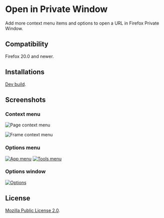 # Open in Private Window

Add more context menu items and options to open a URL in Firefox Private Window.

## Compatibility

Firefox 20.0 and newer.

## Installations

[Dev build](https://dl.dropbox.com/u/120550/extensions/openinprivatewindow.xpi).

## Screenshots

### Context menu

![Page context menu](https://lh4.googleusercontent.com/-ll8sUdzQGFs/UUsFckdSRZI/AAAAAAAADWo/ToYrB8EBg0Q/s0/page-contextmenu.png)

![Frame context menu](https://lh5.googleusercontent.com/-T5BIlkR_U3Q/UUsFclxnGxI/AAAAAAAADWk/_p2PJWyp_YY/s0/frame-contextmenu.png)

### Options menu

[![App menu](https://lh4.googleusercontent.com/-b77rvIdGlUo/UUsGtBPodLI/AAAAAAAADXA/i2CqKGesB04/s300/appmenu-options.png)](https://lh4.googleusercontent.com/-b77rvIdGlUo/UUsGtBPodLI/AAAAAAAADXA/i2CqKGesB04/s0/appmenu-options.png "Click to enlarge")
[![Tools menu](https://lh4.googleusercontent.com/-x-oia-wqvGk/UUsGtgvanLI/AAAAAAAADXI/cFnUmSW1qa0/s300/toolsmenu-options.png)](https://lh4.googleusercontent.com/-x-oia-wqvGk/UUsGtgvanLI/AAAAAAAADXI/cFnUmSW1qa0/s0/toolsmenu-options.png "Click to enlarge")

### Options window

[![Options](https://lh3.googleusercontent.com/-N54OqWC6U9E/UUsFda2u3oI/AAAAAAAADWw/JnzrU63uykM/s600/options.png)](https://lh3.googleusercontent.com/-N54OqWC6U9E/UUsFda2u3oI/AAAAAAAADWw/JnzrU63uykM/s0/options.png "Click to enlarge")

## License

[Mozilla Public License 2.0](http://www.mozilla.org/MPL/2.0/).